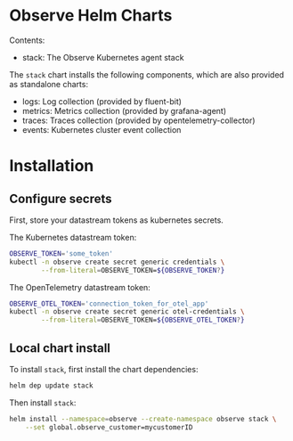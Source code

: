 # Observe Helm Charts

Contents:
* stack: The Observe Kubernetes agent stack

The `stack` chart installs the following components, which are also provided as standalone charts:
* logs: Log collection (provided by fluent-bit)
* metrics: Metrics collection (provided by grafana-agent)
* traces: Traces collection (provided by opentelemetry-collector)
* events: Kubernetes cluster event collection

# Installation

## Configure secrets

First, store your datastream tokens as kubernetes secrets.

The Kubernetes datastream token:

```bash
OBSERVE_TOKEN='some_token'
kubectl -n observe create secret generic credentials \
        --from-literal=OBSERVE_TOKEN=${OBSERVE_TOKEN?}
```

The OpenTelemetry datastream token:

```bash
OBSERVE_OTEL_TOKEN='connection_token_for_otel_app'
kubectl -n observe create secret generic otel-credentials \
        --from-literal=OBSERVE_TOKEN=${OBSERVE_OTEL_TOKEN?}
```

## Local chart install

To install `stack`, first install the chart dependencies:

```bash
helm dep update stack
```

Then install `stack`:

```bash
helm install --namespace=observe --create-namespace observe stack \
    --set global.observe_customer=mycustomerID
```
